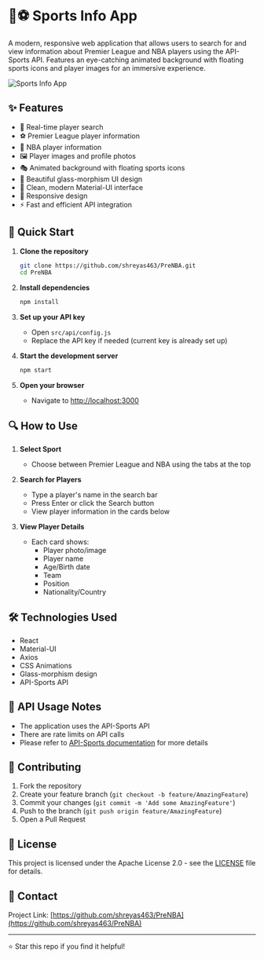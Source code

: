 # 🏀⚽ Sports Info App

A modern, responsive web application that allows users to search for and view information about Premier League and NBA players using the API-Sports API. Features an eye-catching animated background with floating sports icons and player images for an immersive experience.

![Sports Info App](https://github.com/shreyas463/PreNBA/raw/main/preview.png)

## ✨ Features

- 🔄 Real-time player search
- ⚽ Premier League player information
- 🏀 NBA player information
- 🖼️ Player images and profile photos
- 🎭 Animated background with floating sports icons
- 🌈 Beautiful glass-morphism UI design
- 🎨 Clean, modern Material-UI interface
- 📱 Responsive design
- ⚡ Fast and efficient API integration

## 🚀 Quick Start

1. **Clone the repository**
   ```bash
   git clone https://github.com/shreyas463/PreNBA.git
   cd PreNBA
   ```

2. **Install dependencies**
   ```bash
   npm install
   ```

3. **Set up your API key**
   - Open `src/api/config.js`
   - Replace the API key if needed (current key is already set up)

4. **Start the development server**
   ```bash
   npm start
   ```

5. **Open your browser**
   - Navigate to [http://localhost:3000](http://localhost:3000)

## 🔍 How to Use

1. **Select Sport**
   - Choose between Premier League and NBA using the tabs at the top

2. **Search for Players**
   - Type a player's name in the search bar
   - Press Enter or click the Search button
   - View player information in the cards below

3. **View Player Details**
   - Each card shows:
     - Player photo/image
     - Player name
     - Age/Birth date
     - Team
     - Position
     - Nationality/Country

## 🛠️ Technologies Used

- React
- Material-UI
- Axios
- CSS Animations
- Glass-morphism design
- API-Sports API

## 📝 API Usage Notes

- The application uses the API-Sports API
- There are rate limits on API calls
- Please refer to [API-Sports documentation](https://api-sports.io/documentation) for more details

## 🤝 Contributing

1. Fork the repository
2. Create your feature branch (`git checkout -b feature/AmazingFeature`)
3. Commit your changes (`git commit -m 'Add some AmazingFeature'`)
4. Push to the branch (`git push origin feature/AmazingFeature`)
5. Open a Pull Request

## 📄 License

This project is licensed under the Apache License 2.0 - see the [LICENSE](LICENSE) file for details.

## 👥 Contact

Project Link: [https://github.com/shreyas463/PreNBA](https://github.com/shreyas463/PreNBA)

---

⭐ Star this repo if you find it helpful!
